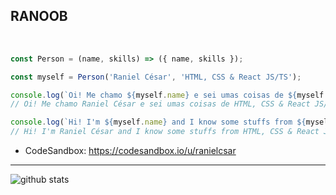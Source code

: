 ## RANOOB

<br>

```javascript
const Person = (name, skills) => ({ name, skills });

const myself = Person('Raniel César', 'HTML, CSS & React JS/TS');

console.log(`Oi! Me chamo ${myself.name} e sei umas coisas de ${myself.skills}. :D`);
// Oi! Me chamo Raniel César e sei umas coisas de HTML, CSS & React JS/TS. :D

console.log(`Hi! I'm ${myself.name} and I know some stuffs from ${myself.skills}. :D`);
// Hi! I'm Raniel César and I know some stuffs from HTML, CSS & React JS/TS. :D
```

- CodeSandbox: https://codesandbox.io/u/ranielcsar

---

![github stats](https://github-readme-stats.vercel.app/api?username=ranielcsar&show_icons=true)
